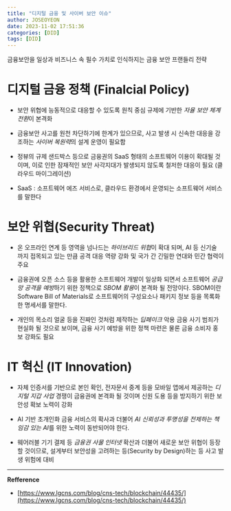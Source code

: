 ```yaml
---
title: "디지털 금융 및 사이버 보안 이슈"
author: JOSEOYEON
date: 2023-11-02 17:51:36
categories: [DID]
tags: [DID]
---
```


금융보안을 일상과 비즈니스 속 필수 가치로 인식하지는 금융 보안 프랜들리 전략 

# 디지털 금융 정책 (Finalcial Policy)

- 보안 위협에 능동적으로 대응할 수 있도록 원칙 중심 규제에 기반한 *자율 보안 체계 전환*이 본격화 

- 금융보안 사고를 원천 차단하기에 한계가 있으므로, 사고 발생 시 신속한 대응을 강조하는 *사이버 복원력*의 설계 운영이 필요함

- 정뷰의 규제 샌드박스 등으로 금융권의 SaaS 형태의 소프트웨어 이용이 확대될 것이며, 이로 인한 잠재적인 보안 사각지대가 발생되지 않도록 철저한 대응이 필요 (클라우드 마이그레이션)
- SaaS : 소프트웨어 에즈 서비스로, 클라우드 환경에서 운영되는 소프트웨어 서비스를 말한다

# 보안 위협(Security Threat)

- 온 오프라인 연계 등 영역을 넘나드는 *하이브리드 위협*이 확대 되며, AI 등 신기술 까지 접목되고 있는 만큼 공격 대응 역량 강화 및 국가 간 긴밀한 연대와 민간 협력이 주요

- 금융권에 오픈 소스 등을 활용한 소프트웨어 개발이 일상화 되면서 소프트웨어 *공급망 공격을 예방*하기 위한 정책으로 *SBOM 활용*이 본격화 될 전망이다. SBOM이란 Software Bill of Materials로 소프트웨어의 구성요소나 패키지 정보 등을 목록화 한 명세서를 말한다. 

- 개인의 목소리 얼굴 등을 진짜인 것처럼 제작하는 *딥페이크* 악용 금융 사기 범죄가 현실화 될 것으로 보이며, 금융 사기 예방을 위한 정책 마련은 물론 금융 소비자 홍보 강화도 필요

# IT 혁신 (IT Innovation)

- 자체 인증서를 기반으로 본인 확인, 전자문서 중계 등을 모바일 앱에서 제공하는 *디지털 지갑 사업* 경쟁이 금융권에 본격화 될 것이며 신원 도용 등을 방지하기 위한 보안성 확보 노력이 강화

- AI 기반 초개인화 금융 서비스의 확사과 더불어 *AI 신뢰성과 투명성을 전제하는 책임감 있는 AI*를 위한 노력이 동반되어야 한다. 

- 웨어러블 기기 결제 등 *금융권 사물 인터넷* 확산과 더불어 새로운 보안 위협이 등장할 것이므로, 설게부터 보안성을 고려하는 등(Security by Design)하는 등 사고 발생 위험에 대비


---

**Refference**

* [https://www.lgcns.com/blog/cns-tech/blockchain/44435/](https://www.lgcns.com/blog/cns-tech/blockchain/44435/)